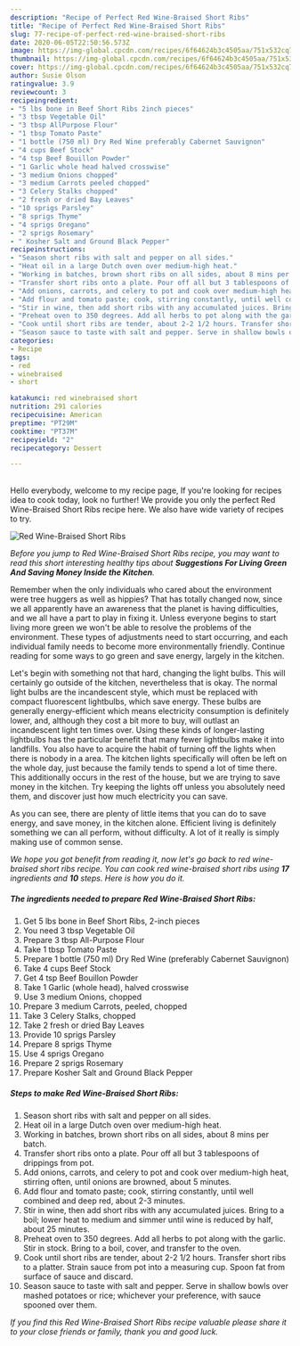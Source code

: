 ```yaml
---
description: "Recipe of Perfect Red Wine-Braised Short Ribs"
title: "Recipe of Perfect Red Wine-Braised Short Ribs"
slug: 77-recipe-of-perfect-red-wine-braised-short-ribs
date: 2020-06-05T22:50:56.573Z
image: https://img-global.cpcdn.com/recipes/6f64624b3c4505aa/751x532cq70/red-wine-braised-short-ribs-recipe-main-photo.jpg
thumbnail: https://img-global.cpcdn.com/recipes/6f64624b3c4505aa/751x532cq70/red-wine-braised-short-ribs-recipe-main-photo.jpg
cover: https://img-global.cpcdn.com/recipes/6f64624b3c4505aa/751x532cq70/red-wine-braised-short-ribs-recipe-main-photo.jpg
author: Susie Olson
ratingvalue: 3.9
reviewcount: 3
recipeingredient:
- "5 lbs bone in Beef Short Ribs 2inch pieces"
- "3 tbsp Vegetable Oil"
- "3 tbsp AllPurpose Flour"
- "1 tbsp Tomato Paste"
- "1 bottle (750 ml) Dry Red Wine preferably Cabernet Sauvignon"
- "4 cups Beef Stock"
- "4 tsp Beef Bouillon Powder"
- "1 Garlic whole head halved crosswise"
- "3 medium Onions chopped"
- "3 medium Carrots peeled chopped"
- "3 Celery Stalks chopped"
- "2 fresh or dried Bay Leaves"
- "10 sprigs Parsley"
- "8 sprigs Thyme"
- "4 sprigs Oregano"
- "2 sprigs Rosemary"
- " Kosher Salt and Ground Black Pepper"
recipeinstructions:
- "Season short ribs with salt and pepper on all sides."
- "Heat oil in a large Dutch oven over medium-high heat."
- "Working in batches, brown short ribs on all sides, about 8 mins per batch."
- "Transfer short ribs onto a plate. Pour off all but 3 tablespoons of drippings from pot."
- "Add onions, carrots, and celery to pot and cook over medium-high heat, stirring often, until onions are browned, about 5 minutes."
- "Add flour and tomato paste; cook, stirring constantly, until well combined and deep red, about 2-3 minutes."
- "Stir in wine, then add short ribs with any accumulated juices. Bring to a boil; lower heat to medium and simmer until wine is reduced by half, about 25 minutes."
- "Preheat oven to 350 degrees. Add all herbs to pot along with the garlic. Stir in stock. Bring to a boil, cover, and transfer to the oven."
- "Cook until short ribs are tender, about 2-2 1/2 hours. Transfer short ribs to a platter. Strain sauce from pot into a measuring cup. Spoon fat from surface of sauce and discard."
- "Season sauce to taste with salt and pepper. Serve in shallow bowls over mashed potatoes or rice; whichever your preference, with sauce spooned over them."
categories:
- Recipe
tags:
- red
- winebraised
- short

katakunci: red winebraised short 
nutrition: 291 calories
recipecuisine: American
preptime: "PT29M"
cooktime: "PT37M"
recipeyield: "2"
recipecategory: Dessert

---
```

<br>
Hello everybody, welcome to my recipe page, If you're looking for recipes idea to cook today, look no further! We provide you only the perfect Red Wine-Braised Short Ribs recipe here. We also have wide variety of recipes to try.
<br>


![Red Wine-Braised Short Ribs](https://img-global.cpcdn.com/recipes/6f64624b3c4505aa/751x532cq70/red-wine-braised-short-ribs-recipe-main-photo.jpg)

<i>Before you jump to Red Wine-Braised Short Ribs recipe, you may want to read this short interesting healthy tips about 
<strong>Suggestions For Living Green And Saving Money Inside the Kitchen</strong>.</i>
</br>

Remember when the only individuals who cared about the environment were tree huggers as well as hippies? That has totally changed now, since we all apparently have an awareness that the planet is having difficulties, and we all have a part to play in fixing it. Unless everyone begins to start living more green we won't be able to resolve the problems of the environment. These types of adjustments need to start occurring, and each individual family needs to become more environmentally friendly. Continue reading for some ways to go green and save energy, largely in the kitchen.

Let's begin with something not that hard, changing the light bulbs. This will certainly go outside of the kitchen, nevertheless that is okay. The normal light bulbs are the incandescent style, which must be replaced with compact fluorescent lightbulbs, which save energy. These bulbs are generally energy-efficient which means electricity consumption is definitely lower, and, although they cost a bit more to buy, will outlast an incandescent light ten times over. Using these kinds of longer-lasting lightbulbs has the particular benefit that many fewer lightbulbs make it into landfills. You also have to acquire the habit of turning off the lights when there is nobody in a area. The kitchen lights specifically will often be left on the whole day, just because the family tends to spend a lot of time there. This additionally occurs in the rest of the house, but we are trying to save money in the kitchen. Try keeping the lights off unless you absolutely need them, and discover just how much electricity you can save.

As you can see, there are plenty of little items that you can do to save energy, and save money, in the kitchen alone. Efficient living is definitely something we can all perform, without difficulty. A lot of it really is simply making use of common sense.


<i>We hope you got benefit from reading it, now let's go back to red wine-braised short ribs recipe. You can cook red wine-braised short ribs using <strong>17</strong> ingredients and <strong>10</strong> steps. Here is how you do it.
</i>

##### The ingredients needed to prepare Red Wine-Braised Short Ribs:

1. Get 5 lbs bone in Beef Short Ribs, 2-inch pieces
1. You need 3 tbsp Vegetable Oil
1. Prepare 3 tbsp All-Purpose Flour
1. Take 1 tbsp Tomato Paste
1. Prepare 1 bottle (750 ml) Dry Red Wine (preferably Cabernet Sauvignon)
1. Take 4 cups Beef Stock
1. Get 4 tsp Beef Bouillon Powder
1. Take 1 Garlic (whole head), halved crosswise
1. Use 3 medium Onions, chopped
1. Prepare 3 medium Carrots, peeled, chopped
1. Take 3 Celery Stalks, chopped
1. Take 2 fresh or dried Bay Leaves
1. Provide 10 sprigs Parsley
1. Prepare 8 sprigs Thyme
1. Use 4 sprigs Oregano
1. Prepare 2 sprigs Rosemary
1. Prepare  Kosher Salt and Ground Black Pepper


##### Steps to make Red Wine-Braised Short Ribs:

1. Season short ribs with salt and pepper on all sides.
1. Heat oil in a large Dutch oven over medium-high heat.
1. Working in batches, brown short ribs on all sides, about 8 mins per batch.
1. Transfer short ribs onto a plate. Pour off all but 3 tablespoons of drippings from pot.
1. Add onions, carrots, and celery to pot and cook over medium-high heat, stirring often, until onions are browned, about 5 minutes.
1. Add flour and tomato paste; cook, stirring constantly, until well combined and deep red, about 2-3 minutes.
1. Stir in wine, then add short ribs with any accumulated juices. Bring to a boil; lower heat to medium and simmer until wine is reduced by half, about 25 minutes.
1. Preheat oven to 350 degrees. Add all herbs to pot along with the garlic. Stir in stock. Bring to a boil, cover, and transfer to the oven.
1. Cook until short ribs are tender, about 2-2 1/2 hours. Transfer short ribs to a platter. Strain sauce from pot into a measuring cup. Spoon fat from surface of sauce and discard.
1. Season sauce to taste with salt and pepper. Serve in shallow bowls over mashed potatoes or rice; whichever your preference, with sauce spooned over them.


<i>If you find this Red Wine-Braised Short Ribs recipe valuable please share it to your close friends or family, thank you and good luck.</i>
